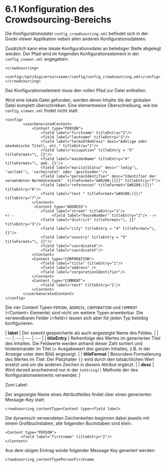 # 6.1 Konfiguration des Crowdsourcing-Bereichs

Die Konfigurationsdatei `config_crowdsourcing.xml` befindet sich in der Goobi viewer Applikation neben allen anderen Konfigurationsdateien.

Zusätzlich kann eine lokale Konfigurationsdatei an beliebiger Stelle abgelegt werden. Der Pfad wird im folgenden Konfigurationselement in der `config_viewer.xml` angegeben: 

```markup
<crowdsourcing>
     <config>/opt/digiverso/viewer/config/config_crowdsourcing.xml</config>
</crowdsourcing>
```

Das Konfigurationselement muss den vollen Pfad zur Datei enthalten.

Wird eine lokale Datei gefunden, werden deren Inhalte die der globalen Datei komplett überschrieben. Eine elementweise Überschreibung, wie bei `config_viewer.xml` findet nicht statt.

```markup
<config>
        <userGeneratedContent>
            <Content type="PERSON">
                <field label="firstname" titleEntry="2"/>
                <field label="lastname" titleEntry="3"/>
                <field label="termsOfAddress" desc="Adelige oder akademische Titel\, etc." titleEntry="1"/>
                <field label="occupation" titleEntry = "5" titleFormat="\, {}"/>
                <field label="maidenName" titleEntry="4" titleFormat="\, geb. {}"/>
                <field label="maritalStatus" desc="'ledig'\, 'verlobt'\, 'verheiratet' oder 'geschieden'"/>
                <field label="personIdentifier" desc="Identifier der verwendeten Normdatenbank"  titleFormat="&#8200;[{}]" titleEntry="7"/>
                <field label="references" titleFormat="&#8200;({})" titleEntry="6"/>
                <field label="test " titleFormat="&#8200;({})" titleEntry="7"/>
            </Content>
             <Content type="ADDRESS">
                <field label="street" titleEntry="1"/>
<!--                 <field label="houseNumber" titleEntry="2"/> -->
                <field label="district" titleFormat="\, {}" titleEntry="3"/>
                <field label="city" titleEntry = "4" titleFormat="\, {}"/>
                <field label="country" titleEntry = "5" titleFormat="\, {}"/>
                <field label="coordinateX"/>
                <field label="coordinateY"/>
            </Content>
            <Content type="CORPORATION">
                <field label="title" titleEntry="1"/>
                <field label="address" />
                <field label="corporationIdentifier"/>
            </Content>
            <Content type="COMMENT">
                <field label="text" titleEntry="1"/>
            </Content>
        </userGeneratedContent>
</config>
```

Die vier Content Typen `PERSON`, `ADDRESS`, `CORPORATION` und `COMMENT` \(&lt;Content&gt; Elemente\) sind nicht um weitere Typen erweiterbar. Die verwendbaren Felder \(&lt;field&gt;\) lassen sich aber für jeden Typ beliebig konfigurieren.



| **label**  | Der sowohl gespeicherte als auch angezeigte Name des Feldes. |
| --- | --- | --- | --- |
| **titleEntry**  | Reihenfolge des Wertes im generierten Titel des Inhaltes. Die Feldwerte werden anhand dieser Zahl sortiert und hintereinander im Titel \(= Ausgabewert des ganzen Inhaltes, z.B. in der Anzeige unter dem Bild\) angezeigt. |
| **titleFormat**  | Besondere Formatierung des Wertes im Titel. Der Platzhalter `{}` wird durch den tatsächlichen Wert ersetzt und um die anderen Zeichen in diesem Attribut ergänzt.  |
| **desc**  | Wird derzeit anscheinend nur in der `toString()` Methode der des Konfigurationselements verwendet. |

Zum Label:

Der angezeigte Name eines Attributfeldes findet über einen generierten Message-Key statt:

```text
crowdsourcing_contentType<Content type><field label>
```

Die dynamisch verwendeten Zeichenketten beginnen dabei jeweils mit einem Großbuchstaben, alle folgenden Buchstaben sind klein:  


```markup
<Content type="PERSON">
       <field label="firstname" titleEntry="2"/>
</Content>
```

Aus dem obigen Eintrag würde folgender Message Key generiert werden:  


```text
crowdsourcing_contentTypePersonFirstname
```



